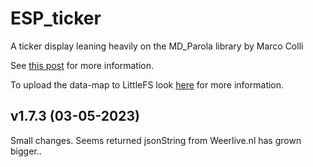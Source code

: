 # ESP_ticker
A ticker display leaning heavily on the MD_Parola library by Marco Colli

See <a href="https://willem.aandewiel.nl/index.php/2020/06/09/an-esp8266-ticker/" target="_blank">this post</a> for
more information.


To upload the data-map to LittleFS look <a href="https://arduino-esp8266.readthedocs.io/en/latest/filesystem.html#uploading-files-to-file-system" target="_blank">here</a> for more information.

## v1.7.3 (03-05-2023)
Small changes. Seems returned jsonString from Weerlive.nl has grown bigger..
